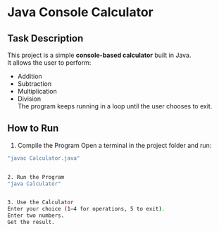 # Java Console Calculator

##  Task Description
This project is a simple **console-based calculator** built in Java.  
It allows the user to perform:
- Addition
- Subtraction
- Multiplication
- Division  
The program keeps running in a loop until the user chooses to exit.


##   How to Run
1. Compile the Program
Open a terminal in the project folder and run:
```bash
"javac Calculator.java"


2. Run the Program
"java Calculator"


3. Use the Calculator
Enter your choice (1–4 for operations, 5 to exit).
Enter two numbers.
Get the result.
